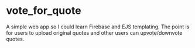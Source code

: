 # vote_for_quote
A simple web app so I could learn Firebase and EJS templating.
The point is for users to upload original quotes and other users can upvote/downvote quotes.